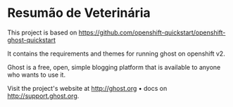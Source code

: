 # Resumão de Veterinária

This project is based on https://github.com/openshift-quickstart/openshift-ghost-quickstart

It contains the requirements and themes for running ghost on openshift v2.

Ghost is a free, open, simple blogging platform that is available to anyone who wants to use it. 

Visit the project's website at <http://ghost.org> &bull; docs on <http://support.ghost.org>.
